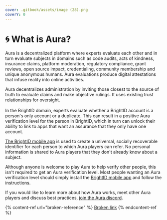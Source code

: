 ```yaml
---
cover: .gitbook/assets/image (28).png
coverY: 0
---
```


# 🌀 What is Aura?

Aura is a decentralized platform where experts evaluate each other and in turn evaluate subjects in domains such as code audits, acts of kindness, insurance claims, platform moderation, regulatory compliance, grant reviews, open source impact, credentialing, community membership and unique anonymous humans. Aura evaluations produce digital attestations that infuse reality into online activities.

Aura decentralizes administration by inviting those closest to the source of truth to evaluate claims and make objective rulings. It uses existing trust relationships for oversight.\
\
In the BrightID domain, experts evaluate whether a BrightID account is a person's only account or a duplicate. This can result in a positive Aura verification level for the person in BrightID, which in turn can unlock their ability to link to apps that want an assurance that they only have one account.

[The BrightID mobile app](getting-started/get-brightid.md) is used to create a universal, socially recoverable identifier for each person to which Aura players can refer. No personal information is shared to Aura players that they don't already know about a subject.

Although anyone is welcome to play Aura to help verify other people, this isn't required to get an Aura verification level. Most people wanting an Aura verification level should simply install the [BrightID mobile app](getting-started/get-brightid.md) and follow the instructions.

If you would like to learn more about how Aura works, meet other Aura players and discuss best practices, [join the Aura discord](https://discord.gg/y24xeXq7mj).

{% content-ref url="broken-reference" %}
[Broken link](broken-reference)
{% endcontent-ref %}
